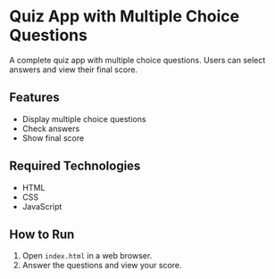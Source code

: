 # Quiz App with Multiple Choice Questions

A complete quiz app with multiple choice questions. Users can select answers and view their final score.

## Features
- Display multiple choice questions
- Check answers
- Show final score

## Required Technologies
- HTML
- CSS
- JavaScript

## How to Run
1. Open `index.html` in a web browser.
2. Answer the questions and view your score.
